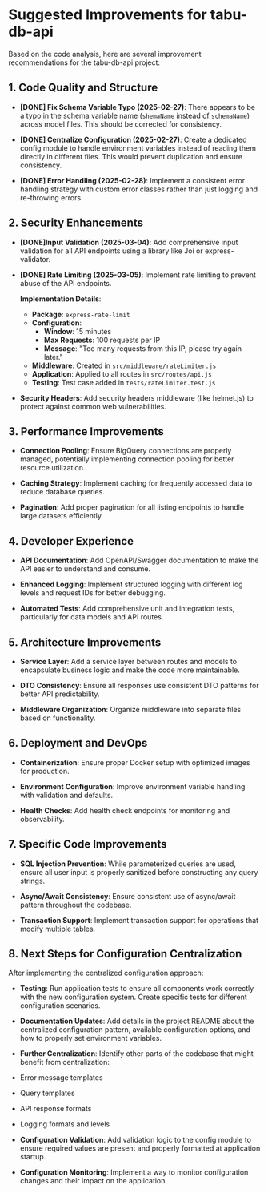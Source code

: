 # Suggested Improvements for tabu-db-api

Based on the code analysis, here are several improvement recommendations for the tabu-db-api project:

## 1. Code Quality and Structure

- **[DONE] Fix Schema Variable Typo (2025-02-27)**: There appears to be a typo in the schema variable name (`shemaName` instead of `schemaName`) across model files. This should be corrected for consistency.
    
- **[DONE] Centralize Configuration (2025-02-27)**: Create a dedicated config module to handle environment variables instead of reading them directly in different files. This would prevent duplication and ensure consistency.
    
- **[DONE] Error Handling (2025-02-28)**: Implement a consistent error handling strategy with custom error classes rather than just logging and re-throwing errors.

## 2. Security Enhancements

- **[DONE]Input Validation (2025-03-04)**: Add comprehensive input validation for all API endpoints using a library like Joi or express-validator.
    
- **[DONE] Rate Limiting (2025-03-05)**: Implement rate limiting to prevent abuse of the API endpoints.

  **Implementation Details**:
  - **Package**: `express-rate-limit`
  - **Configuration**:
    - **Window**: 15 minutes
    - **Max Requests**: 100 requests per IP
    - **Message**: "Too many requests from this IP, please try again later."
  - **Middleware**: Created in `src/middleware/rateLimiter.js`
  - **Application**: Applied to all routes in `src/routes/api.js`
  - **Testing**: Test case added in `tests/rateLimiter.test.js`
    
- **Security Headers**: Add security headers middleware (like helmet.js) to protect against common web vulnerabilities.

## 3. Performance Improvements

- **Connection Pooling**: Ensure BigQuery connections are properly managed, potentially implementing connection pooling for better resource utilization.
    
- **Caching Strategy**: Implement caching for frequently accessed data to reduce database queries.
    
- **Pagination**: Add proper pagination for all listing endpoints to handle large datasets efficiently.

## 4. Developer Experience

- **API Documentation**: Add OpenAPI/Swagger documentation to make the API easier to understand and consume.
    
- **Enhanced Logging**: Implement structured logging with different log levels and request IDs for better debugging.
    
- **Automated Tests**: Add comprehensive unit and integration tests, particularly for data models and API routes.

## 5. Architecture Improvements

- **Service Layer**: Add a service layer between routes and models to encapsulate business logic and make the code more maintainable.
    
- **DTO Consistency**: Ensure all responses use consistent DTO patterns for better API predictability.
    
- **Middleware Organization**: Organize middleware into separate files based on functionality.

## 6. Deployment and DevOps

- **Containerization**: Ensure proper Docker setup with optimized images for production.
    
- **Environment Configuration**: Improve environment variable handling with validation and defaults.
    
- **Health Checks**: Add health check endpoints for monitoring and observability.

## 7. Specific Code Improvements

- **SQL Injection Prevention**: While parameterized queries are used, ensure all user input is properly sanitized before constructing any query strings.
    
- **Async/Await Consistency**: Ensure consistent use of async/await pattern throughout the codebase.
    
- **Transaction Support**: Implement transaction support for operations that modify multiple tables.

## 8. Next Steps for Configuration Centralization

After implementing the centralized configuration approach:

- **Testing**: Run application tests to ensure all components work correctly with the new configuration system. Create specific tests for different configuration scenarios.

- **Documentation Updates**: Add details in the project README about the centralized configuration pattern, available configuration options, and how to properly set environment variables.

- **Further Centralization**: Identify other parts of the codebase that might benefit from centralization:
- Error message templates
- Query templates
- API response formats
- Logging formats and levels

- **Configuration Validation**: Add validation logic to the config module to ensure required values are present and properly formatted at application startup.

- **Configuration Monitoring**: Implement a way to monitor configuration changes and their impact on the application.
